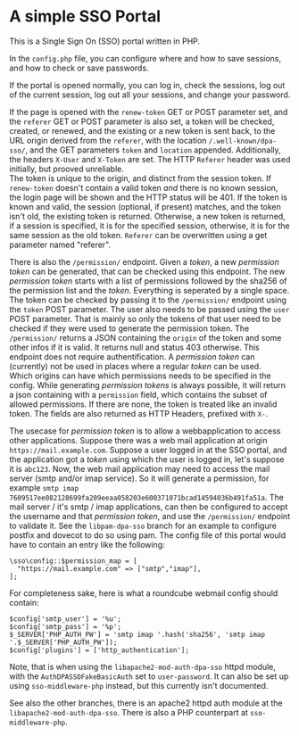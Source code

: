 # A simple SSO Portal

This is a Single Sign On (SSO) portal written in PHP.

In the `config.php` file, you can configure where and how to save sessions, and how to check or save passwords.

If the portal is opened normally, you can log in, check the sessions, log out of the current session, log out all your sessions,
and change your password.

If the page is opened with the `renew-token` GET or POST parameter set, and the `referer` GET or POST parameter is also set, a token will be checked,
created, or renewed, and the existing or a new token is sent back, to the URL origin derived from the `referer`, with the location `/.well-known/dpa-sso/`,
and the GET parameters `token` and `location` appended. Additionally, the headers `X-User` and `X-Token` are set. The HTTP `Referer` header
was used initially, but prooved unreliable.  
The token is unique to the origin, and distinct from the session token. If `renew-token` doesn't contain a valid token *and* there is no known
session, the login page will be shown and the HTTP status will be 401. If the token is known and valid, the session (optional, if present)
matches, and the token isn't old, the existing token is returned. Otherwise, a new token is returned, if a session is specified, it is for the
specified session, otherwise, it is for the same session as the old token. `Referer` can be overwritten using a get parameter named "referer".

There is also the `/permission/` endpoint. Given a *token*, a new *permission token* can be generated, that can be checked using this endpoint.
The new *permission token* starts with a list of permissions followed by the sha256 of the permission list and the *token*. Everything is seperated by a single space.
The token can be checked by passing it to the `/permission/` endpoint using the `token` POST parameter. The user also needs to be passed using the `user` POST parameter.
That is mainly so only the tokens of that user need to be checked if they were used to generate the permission token. The `/permission/` returns a JSON
containing the `origin` of the token and some other infos if it is valid. It returns null and status 403 otherwise. This endpoint does not require authentification.
A *permission token* can (currently) not be used in places where a regular *token* can be used.  
Which origins can have which permissions needs to be specified in the config. While generating *permission tokens* is always possible, it will return a json
containing with a `permission` field, which contains the subset of allowed permissions. If there are none, the token is treated like an invalid token.
The fields are also returned as HTTP Headers, prefixed with `X-`.

The usecase for *permission token* is to allow a webbapplication to access other applications. Suppose there was a web mail application at origin `https://mail.example.com`.
Suppose a user logged in at the SSO portal, and the application got a *token* using which the user is logged in, let's suppose it is `abc123`.
Now, the web mail application may need to access the mail server (smtp and/or imap service). So it will generate a permission, for example `smtp imap 7609517ee082128699fa209eeaa058203e600371071bcad14594036b491fa51a`.
The mail server / it's smtp / imap applications, can then be configured to accept the username and that *permission token*, and use the `/permission/` endpoint to validate it.
See the `libpam-dpa-sso` branch for an example to configure postfix and dovecot to do so using pam. The config file of this portal would have to contain an entry like the following:
```
\sso\config::$permission_map = [
  "https://mail.example.com" => ["smtp","imap"],
];
```
For completeness sake, here is what a roundcube webmail config should contain:
```
$config['smtp_user'] = '%u';
$config['smtp_pass'] = '%p';
$_SERVER['PHP_AUTH_PW'] = 'smtp imap '.hash('sha256', 'smtp imap '.$_SERVER['PHP_AUTH_PW']);
$config['plugins'] = ['http_authentication'];
```
Note, that is when using the `libapache2-mod-auth-dpa-sso` httpd module, with the `AuthDPASSOFakeBasicAuth` set to `user-password`.
It can also be set up using `sso-middleware-php` instead, but this currently isn't documented.

See also the other branches, there is an apache2 httpd auth module at the `libapache2-mod-auth-dpa-sso`. There is also a PHP counterpart at `sso-middleware-php`.
